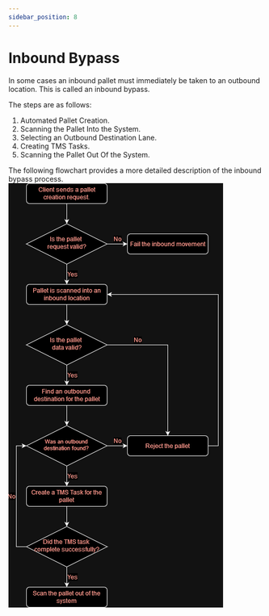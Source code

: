 ```yaml
---
sidebar_position: 8
---
```


# Inbound Bypass
In some cases an inbound pallet must immediately be taken to an outbound location. This is called an inbound bypass.

The steps are as follows:
1) Automated Pallet Creation.
2) Scanning the Pallet Into the System.
3) Selecting an Outbound Destination Lane.
4) Creating TMS Tasks.
5) Scanning the Pallet Out Of the System.

The following flowchart provides a more detailed description of the inbound bypass process.
![Toolbar Location](assets/inbound-movements/inbound-bypass-process-flowchart.png)